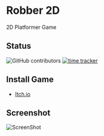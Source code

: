 # Robber 2D
2D Platformer Game

## Status
![GitHub contributors](https://img.shields.io/github/contributors/ElMoufid-Mohamed/Robber-2D-Windows)
[![time tracker](https://wakatime.com/badge/github/ElMoufid-Mohamed/Robber-2D-Windows.svg)](https://wakatime.com/badge/github/ElMoufid-Mohamed/Robber-2D-Windows)

## Install Game
* [Itch.io](https://mohamedelmoufid.itch.io/robber-2d)

## Screenshot
![ScreenShot](https://raw.githubusercontent.com/ElMoufid-Mohamed/Robber-2D-Windows/master/Robber%202D/Content/ScreenShot.png)
